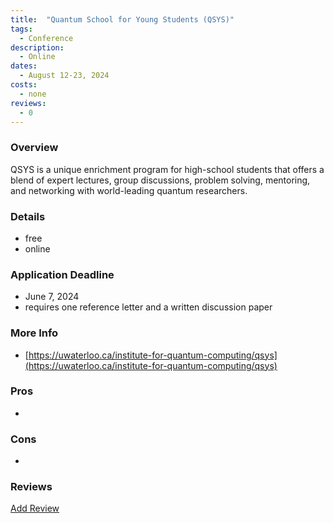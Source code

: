 ```yaml
---
title:  "Quantum School for Young Students (QSYS)"
tags: 
  - Conference
description:
  - Online
dates:
  - August 12-23, 2024
costs:
  - none
reviews:
  - 0
---
```


### Overview
QSYS is a unique enrichment program for high-school students that offers a blend of expert lectures, group discussions, problem solving, mentoring, and networking with world-leading quantum researchers.

### Details
- free
- online

### Application Deadline
- June 7, 2024
- requires one reference letter and a written discussion paper

### More Info
- [https://uwaterloo.ca/institute-for-quantum-computing/qsys](https://uwaterloo.ca/institute-for-quantum-computing/qsys)

### Pros
- 

### Cons
- 

### Reviews
<div markdown="0"><a href="{{site.baseurl}}/contact" class="btn">Add Review</a></div>